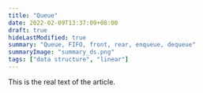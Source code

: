 ```yaml
---
title: "Queue"
date: 2022-02-09T13:37:09+08:00
draft: true
hideLastModified: true
summary: "Queue, FIFO, front, rear, enqueue, dequeue"
summaryImage: "summary_ds.png"
tags: ["data structure", "linear"]
---
```


This is the real text of the article. 
